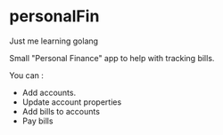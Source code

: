 # personalFin
 Just me learning golang

 Small "Personal Finance" app to help with tracking bills.

You can :
 - Add accounts.
 - Update account properties
 - Add bills to accounts
 - Pay bills
